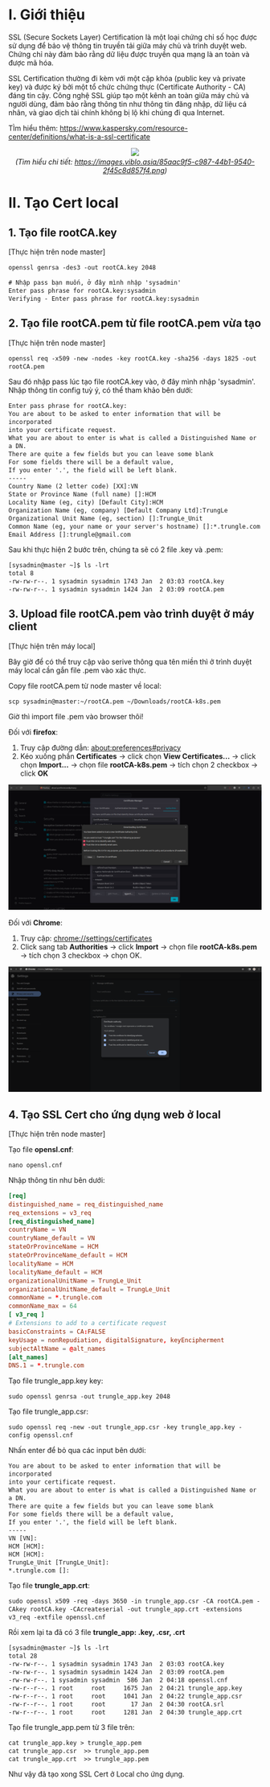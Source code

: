 # I. Giới thiệu

SSL (Secure Sockets Layer) Certification là một loại chứng chỉ số học được sử dụng để bảo vệ thông tin truyền tải giữa máy chủ và trình duyệt web. Chứng chỉ này đảm bảo rằng dữ liệu được truyền qua mạng là an toàn và được mã hóa.

SSL Certification thường đi kèm với một cặp khóa (public key và private key) và được ký bởi một tổ chức chứng thực (Certificate Authority - CA) đáng tin cậy. Công nghệ SSL giúp tạo một kênh an toàn giữa máy chủ và người dùng, đảm bảo rằng thông tin như thông tin đăng nhập, dữ liệu cá nhân, và giao dịch tài chính không bị lộ khi chúng đi qua Internet.

TÌm hiểu thêm: https://www.kaspersky.com/resource-center/definitions/what-is-a-ssl-certificate

<p align="center"><img src="https://images.viblo.asia/85aac9f5-c987-44b1-9540-2f45c8d857f4.png"><br><i>(Tìm hiểu chi tiết: <a href="https://images.viblo.asia/85aac9f5-c987-44b1-9540-2f45c8d857f4.png">https://images.viblo.asia/85aac9f5-c987-44b1-9540-2f45c8d857f4.png</a>)</i></p>


# II. Tạo Cert local

## 1. Tạo file rootCA.key

[Thực hiện trên node master]

```shell
openssl genrsa -des3 -out rootCA.key 2048
```
    # Nhập pass bạn muốn, ở đây mình nhập 'sysadmin'
    Enter pass phrase for rootCA.key:sysadmin
    Verifying - Enter pass phrase for rootCA.key:sysadmin


## 2. Tạo file rootCA.pem từ file rootCA.pem vừa tạo

[Thực hiện trên node master]
```shell
openssl req -x509 -new -nodes -key rootCA.key -sha256 -days 1825 -out rootCA.pem
```
Sau đó nhập pass lúc tạo file rootCA.key vào, ở đây mình nhập 'sysadmin'. Nhập thông tin config tuỳ ý, có thể tham khảo bên dưới:

    Enter pass phrase for rootCA.key:
    You are about to be asked to enter information that will be incorporated
    into your certificate request.
    What you are about to enter is what is called a Distinguished Name or a DN.
    There are quite a few fields but you can leave some blank
    For some fields there will be a default value,
    If you enter '.', the field will be left blank.
    -----
    Country Name (2 letter code) [XX]:VN
    State or Province Name (full name) []:HCM
    Locality Name (eg, city) [Default City]:HCM
    Organization Name (eg, company) [Default Company Ltd]:TrungLe
    Organizational Unit Name (eg, section) []:TrungLe_Unit
    Common Name (eg, your name or your server's hostname) []:*.trungle.com
    Email Address []:trungle@gmail.com

Sau khi thực hiện 2 bước trên, chúng ta sẽ có 2 file .key và .pem:

    [sysadmin@master ~]$ ls -lrt
    total 8
    -rw-rw-r--. 1 sysadmin sysadmin 1743 Jan  2 03:03 rootCA.key
    -rw-rw-r--. 1 sysadmin sysadmin 1424 Jan  2 03:09 rootCA.pem


## 3. Upload file rootCA.pem vào trình duyệt ở máy client

[Thực hiện trên máy local]

Bây giờ để có thể truy cập vào serive thông qua tên miền thì ở trình duyệt máy local cần gắn file .pem vào xác thực.

Copy file rootCA.pem từ node master về local:
```shell
scp sysadmin@master:~/rootCA.pem ~/Downloads/rootCA-k8s.pem
```

Giờ thì import file .pem vào browser thôi!

Đối với **firefox**: 
1. Truy cập đường dẫn: [about:preferences#privacy](about:preferences#privacy)
2. Kéo xuống phần **Certificates** -> click chọn **View Certificates...** -> click chọn **Import...** -> chọn file **rootCA-k8s.pem** -> tích chọn 2 checkbox -> click **OK**

<p align="center"><img src="./images/7_create_ssl_cert/import_firefox.png" alt="Import rootCA.pem in Firefox"></p>

Đối với **Chrome**:
1. Truy cập: [chrome://settings/certificates](chrome://settings/certificates)
2. Click sang tab **Authorities** -> click **Import** -> chọn file **rootCA-k8s.pem** -> tích chọn 3 checkbox -> chọn OK.

<p align="center"><img src="./images/7_create_ssl_cert/import_chrome.png" alt="Import rootCA.pem in Chrome"></p>


## 4. Tạo SSL Cert cho ứng dụng web ở local

[Thực hiện trên node master]

Tạo file **opensl.cnf**:
```shell
nano opensl.cnf
```
Nhập thông tin như bên dưới:
```cnf
[req]
distinguished_name = req_distinguished_name
req_extensions = v3_req
[req_distinguished_name]
countryName = VN
countryName_default = VN
stateOrProvinceName = HCM
stateOrProvinceName_default = HCM
localityName = HCM
localityName_default = HCM
organizationalUnitName = TrungLe_Unit
organizationalUnitName_default = TrungLe_Unit
commonName = *.trungle.com
commonName_max = 64
[ v3_req ]
# Extensions to add to a certificate request
basicConstraints = CA:FALSE
keyUsage = nonRepudiation, digitalSignature, keyEncipherment
subjectAltName = @alt_names
[alt_names]
DNS.1 = *.trungle.com
```

Tạo file trungle_app.key key:
```shell
sudo openssl genrsa -out trungle_app.key 2048
```

Tạo file trungle_app.csr:
```shell
sudo openssl req -new -out trungle_app.csr -key trungle_app.key -config openssl.cnf 
```

Nhấn enter để bỏ qua các input bên dưới:

    You are about to be asked to enter information that will be incorporated
    into your certificate request.
    What you are about to enter is what is called a Distinguished Name or a DN.
    There are quite a few fields but you can leave some blank
    For some fields there will be a default value,
    If you enter '.', the field will be left blank.
    -----
    VN [VN]:
    HCM [HCM]:
    HCM [HCM]:
    TrungLe_Unit [TrungLe_Unit]:
    *.trungle.com []:

Tạo file **trungle_app.crt**:
```shell
sudo openssl x509 -req -days 3650 -in trungle_app.csr -CA rootCA.pem -CAkey rootCA.key -CAcreateserial -out trungle_app.crt -extensions v3_req -extfile openssl.cnf
```

Rồi xem lại ta đã có 3 file **trungle_app: .key, .csr, .crt** 

    [sysadmin@master ~]$ ls -lrt
    total 28
    -rw-rw-r--. 1 sysadmin sysadmin 1743 Jan  2 03:03 rootCA.key
    -rw-rw-r--. 1 sysadmin sysadmin 1424 Jan  2 03:09 rootCA.pem
    -rw-rw-r--. 1 sysadmin sysadmin  586 Jan  2 04:18 openssl.cnf
    -rw-r--r--. 1 root     root     1675 Jan  2 04:21 trungle_app.key
    -rw-r--r--. 1 root     root     1041 Jan  2 04:22 trungle_app.csr
    -rw-r--r--. 1 root     root       17 Jan  2 04:30 rootCA.srl
    -rw-r--r--. 1 root     root     1281 Jan  2 04:30 trungle_app.crt

Tạo file trungle_app.pem từ 3 file trên:
```shell
cat trungle_app.key > trungle_app.pem
cat trungle_app.csr  >> trungle_app.pem
cat trungle_app.crt  >> trungle_app.pem
```

Như vậy đã tạo xong SSL Cert ở Local cho ứng dụng.